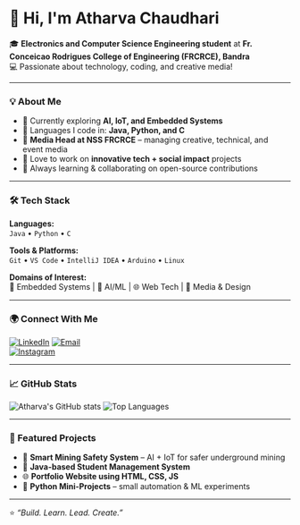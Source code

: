 # 👋 Hi, I'm Atharva Chaudhari  

🎓 **Electronics and Computer Science Engineering student** at **Fr. Conceicao Rodrigues College of Engineering (FRCRCE), Bandra**  
💻 Passionate about technology, coding, and creative media!  

---

### 💡 About Me
- 🔭 Currently exploring **AI, IoT, and Embedded Systems**
- 💬 Languages I code in: **Java, Python, and C**
- 🎥 **Media Head at NSS FRCRCE** – managing creative, technical, and event media
- 🚀 Love to work on **innovative tech + social impact** projects
- 🌱 Always learning & collaborating on open-source contributions

---

### 🛠️ Tech Stack
**Languages:**  
`Java` • `Python` • `C`  

**Tools & Platforms:**  
`Git` • `VS Code` • `IntelliJ IDEA` • `Arduino` • `Linux`  

**Domains of Interest:**  
🎯 Embedded Systems | 🧠 AI/ML | 🌐 Web Tech | 🎥 Media & Design

---

### 🌍 Connect With Me
[![LinkedIn](https://img.shields.io/badge/LinkedIn-Atharva%20Chaudhari-blue?style=flat&logo=linkedin)]([https://linkedin.com/in/your-link](https://www.linkedin.com/in/atharva-chaudhari-89a469329/))  
[![Email](https://img.shields.io/badge/Email-atharvachaudhari%40gmail.com-red?style=flat&logo=gmail)](mailto:chaudhariatharva010@gmail.com)  
[![Instagram](https://img.shields.io/badge/Instagram-@atharvachaudhari_-pink?style=flat&logo=instagram)](https://www.instagram.com/jalgaon_cha_athya_/)

---

### 📈 GitHub Stats
![Atharva's GitHub stats](https://github-readme-stats.vercel.app/api?username=AtharvaChauDhari&show_icons=true&theme=tokyonight)
![Top Languages](https://github-readme-stats.vercel.app/api/top-langs/?username=atharvachaudhari&layout=compact&theme=tokyonight)

---

### 🚀 Featured Projects
- 🧩 **Smart Mining Safety System** – AI + IoT for safer underground mining  
- 🤖 **Java-based Student Management System**  
- 🌐 **Portfolio Website using HTML, CSS, JS**  
- 🧠 **Python Mini-Projects** – small automation & ML experiments  

---

⭐ _“Build. Learn. Lead. Create.”_  
